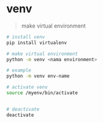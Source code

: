 # venv
> make virtual environment

```sh
# install venv
pip install virtualenv

# make virtual environment
python -m venv <nama environment>

# example
python -m venv env-name

# activate venv
source /myenv/bin/activate


# deactivate 
deactivate

```